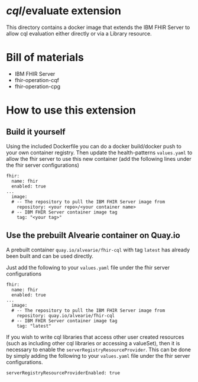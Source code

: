 # $cql/$evaluate extension

This directory contains a docker image that extends the IBM FHIR Server to allow cql evaluation either directly or via a Library resource.

# Bill of materials

* IBM FHIR Server
* fhir-operation-cqf
* fhir-operation-cpg

# How to use this extension

## Build it yourself

Using the included Dockerfile you can do a docker build/docker push to your own container registry.  Then update the health-patterns `values.yaml` to allow the fhir server to use this new container (add the following lines under the fhir server configurations)

```
fhir:
  name: fhir
  enabled: true
...
  image:
  # -- The repository to pull the IBM FHIR Server image from
    repository: <your repo>/<your container name>
  # -- IBM FHIR Server container image tag
    tag: "<your tag>"
```

## Use the prebuilt Alvearie container on Quay.io

A prebuilt container `quay.io/alvearie/fhir-cql` with tag `latest` has already been built and can be used directly.

Just add the following to your `values.yaml` file under the fhir server configurations

```
fhir:
  name: fhir
  enabled: true
...
  image:
  # -- The repository to pull the IBM FHIR Server image from
    repository: quay.io/alvearie/fhir-cql
  # -- IBM FHIR Server container image tag
    tag: "latest"
```

If you wish to write cql libraries that access other user created resources (such as including other cql libraries or accessing a valueSet), then it is necessary to enable the `serverRegistryResourceProvider`.  This can be done by simply adding the following to your `values.yaml` file under the fhir server configurations.

```
serverRegistryResourceProviderEnabled: true
```
